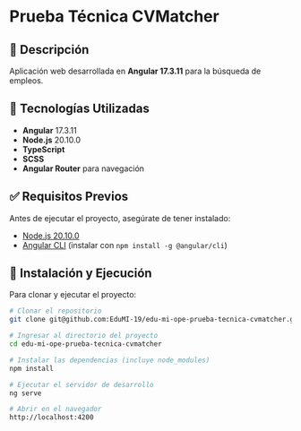 # Prueba Técnica CVMatcher

## 📌 Descripción
Aplicación web desarrollada en **Angular 17.3.11** para la búsqueda de empleos.

## 🚀 Tecnologías Utilizadas
- **Angular** 17.3.11  
- **Node.js** 20.10.0  
- **TypeScript**  
- **SCSS**  
- **Angular Router** para navegación  

## ✅ Requisitos Previos
Antes de ejecutar el proyecto, asegúrate de tener instalado:
- [Node.js 20.10.0](https://nodejs.org/)  
- [Angular CLI](https://angular.io/cli) (instalar con `npm install -g @angular/cli`)

## 🔧 Instalación y Ejecución
Para clonar y ejecutar el proyecto:

```sh
# Clonar el repositorio
git clone git@github.com:EduMI-19/edu-mi-ope-prueba-tecnica-cvmatcher.git  

# Ingresar al directorio del proyecto
cd edu-mi-ope-prueba-tecnica-cvmatcher  

# Instalar las dependencias (incluye node_modules)
npm install  

# Ejecutar el servidor de desarrollo
ng serve  

# Abrir en el navegador
http://localhost:4200  
```

